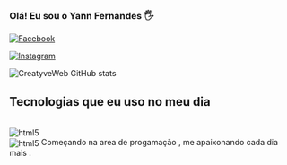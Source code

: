 ### Olá! Eu sou o Yann Fernandes    🖐️



[![Facebook](https://img.shields.io/badge/Facebook-1877F2?style=for-the-badge&logo=facebook&logoColor=white)](https://www.facebook.com/galegodotafps/)

[![Instagram](https://img.shields.io/badge/Instagram-E4405F?style=for-the-badge&logo=instagram&logoColor=white)](https://www.instagram.com/creatyvewebdesign_/)



![CreatyveWeb GitHub stats](https://github-readme-stats.vercel.app/api?username=creatyveweb&show_icons=true&theme=dracula)

## Tecnologias que eu uso no meu dia 
<div style="display:inline_block"></br>
    <img align="center" alt="html5" src="https://img.shields.io/badge/HTML5-E34F26?style=for-the-badge&logo=html5&logoColor=white"/>
    </div>

 <img align="center" alt="html5" src="https://img.shields.io/badge/CSS-239120?&style=for-the-badge&logo=css3&logoColor=white"/>
</div>
Começando na area de progamação , me apaixonando cada dia mais .
